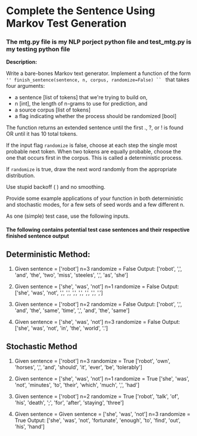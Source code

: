 # Complete the Sentence Using Markov Test Generation
### The mtg.py file is my NLP porject python file and test_mtg.py is my testing python file

**Description:**

Write a bare-bones Markov text generator. Implement a function of the form `''
finish_sentence(sentence, n, corpus, randomize=False)
`` ` 
that takes four arguments:

- a sentence [list of tokens] that we're trying to build on,
- n [int], the length of n-grams to use for prediction, and
- a source corpus [list of tokens]
- a flag indicating whether the process should be randomized [bool]

The function returns an extended sentence until the first ., ?, or ! is found OR until it has 10 total tokens.

If the input flag `randomize` is false, choose at each step the single most probable next token. When two tokens are equally probable, choose the one that occurs first in the corpus. This is called a deterministic process.

If `randomize` is true, draw the next word randomly from the appropriate distribution.

Use stupid backoff ( ) and no smoothing.

Provide some example applications of your function in both deterministic and stochastic modes, for a few sets of seed words and a few different n.

As one (simple) test case, use the following inputs.

#### The following contains potential test case sentences and their respective finished sentence output

## Deterministic Method:
1. Given sentence = ['robot'] n=3 randomize = False
  Output: ['robot', ',', 'and', 'the', 'two', 'miss', 'steeles', ',', 'as', 'she']

2. Given sentence = ['she', 'was', 'not'] n=1 randomize = False
   Output: ['she', 'was', 'not', ',', ',', ',', ',', ',', ',', ',']
   
3. Given sentence = ['robot'] n=2 randomize = False
   Output: ['robot', ',', 'and', 'the', 'same', 'time', ',', 'and', 'the', 'same']
  
4. Given sentence = ['she', 'was', 'not'] n=3 randomize = False
  Output: ['she', 'was', 'not', 'in', 'the', 'world', '.']

## Stochastic Method
1. Given sentence = ['robot'] n=3 randomize = True
   ['robot', 'own', 'horses', ',', 'and', 'should', 'it', 'ever', 'be', 'tolerably']
   
2. Given sentence = ['she', 'was', 'not'] n=1 randomize = True
   ['she', 'was', 'not', 'minutes', 'to', 'their', 'which', 'much', ',', 'had']
   
3. Given sentence = ['robot'] n=2 randomize = True
   ['robot', 'talk', 'of', 'his', 'death', ';', 'for', 'after', 'staying', 'three']
   
4. Given sentence = Given sentence = ['she', 'was', 'not'] n=3 randomize = True
   Output: ['she', 'was', 'not', 'fortunate', 'enough', 'to', 'find', 'out', 'his', 'hand']









